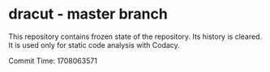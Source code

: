 # dracut - master branch

This repository contains frozen state of the repository.
Its history is cleared. It is used only for static code
analysis with Codacy.

Commit Time: 1708063571